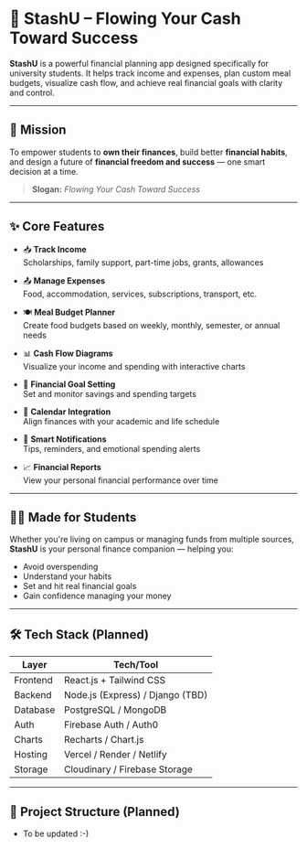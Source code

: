 # 💸 StashU – Flowing Your Cash Toward Success

**StashU** is a powerful financial planning app designed specifically for university students. It helps track income and expenses, plan custom meal budgets, visualize cash flow, and achieve real financial goals with clarity and control.

---

## 🎯 Mission

To empower students to **own their finances**, build better **financial habits**, and design a future of **financial freedom and success** — one smart decision at a time.

> **Slogan:** *Flowing Your Cash Toward Success*

---

## ✨ Core Features

- 📥 **Track Income**  
  Scholarships, family support, part-time jobs, grants, allowances

- 📤 **Manage Expenses**  
  Food, accommodation, services, subscriptions, transport, etc.

- 🍽 **Meal Budget Planner**  
  Create food budgets based on weekly, monthly, semester, or annual needs

- 📊 **Cash Flow Diagrams**  
  Visualize your income and spending with interactive charts

- 🎯 **Financial Goal Setting**  
  Set and monitor savings and spending targets

- 📅 **Calendar Integration**  
  Align finances with your academic and life schedule

- 🔔 **Smart Notifications**  
  Tips, reminders, and emotional spending alerts

- 📈 **Financial Reports**  
  View your personal financial performance over time

---

## 🧑‍🎓 Made for Students

Whether you're living on campus or managing funds from multiple sources, **StashU** is your personal finance companion — helping you:
- Avoid overspending  
- Understand your habits  
- Set and hit real financial goals  
- Gain confidence managing your money

---

## 🛠 Tech Stack (Planned)

| Layer        | Tech/Tool                          |
|--------------|------------------------------------|
| Frontend     | React.js + Tailwind CSS            |
| Backend      | Node.js (Express) / Django (TBD)   |
| Database     | PostgreSQL / MongoDB               |
| Auth         | Firebase Auth / Auth0              |
| Charts       | Recharts / Chart.js                |
| Hosting      | Vercel / Render / Netlify          |
| Storage      | Cloudinary / Firebase Storage      |

---

## 📁 Project Structure (Planned)
- To be updated :-)

